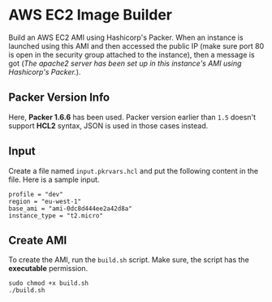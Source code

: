 # AWS EC2 Image Builder
Build an AWS EC2 AMI using Hashicorp's Packer. When an instance is launched using this AMI and then accessed the public 
IP (make sure port 80 is open in the security group attached to the instance), then a message is got (*The apache2 
server has been set up in this instance's AMI using Hashicorp's Packer.*). 

## Packer Version Info
Here, **Packer 1.6.6** has been used. Packer version earlier than `1.5` doesn't support **HCL2** syntax, JSON is used 
in those cases instead.

## Input
Create a file named `input.pkrvars.hcl` and put the following content in the file. Here is a sample input.
```text
profile = "dev"
region = "eu-west-1"
base_ami = "ami-0dc8d444ee2a42d8a"
instance_type = "t2.micro"
```

## Create AMI
To create the AMI, run the `build.sh` script. Make sure, the script has the **executable** permission.
```shell script
sudo chmod +x build.sh
./build.sh
``` 
